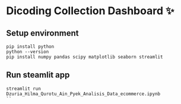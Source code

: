 # Dicoding Collection Dashboard ✨

## Setup environment
```
pip install python
python --version
pip install numpy pandas scipy matplotlib seaborn streamlit
```

## Run steamlit app
```
streamlit run Dzuria_Hilma_Qurotu_Ain_Pyek_Analisis_Data_ecommerce.ipynb
``
